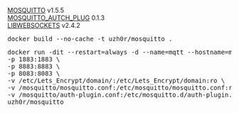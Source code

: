 <a href="https://github.com/eclipse/mosquitto.git">MOSQUITTO</a> v1.5.5<br />
<a href="https://github.com/jpmens/mosquitto-auth-plug.git">MOSQUITTO_AUTCH_PLUG</a> 0.1.3<br />
<a href="https://github.com/warmcat/libwebsockets.git">LIBWEBSOCKETS</a> v2.4.2<br />


<pre>
docker build --no-cache -t uzh0r/mosquitto .
</pre>

<pre>
docker run -dit --restart=always -d --name=mqtt --hostname=mqtt \
-p 1883:1883 \
-p 8883:8883 \
-p 8083:8083 \
-v /etc/Lets_Encrypt/domain/:/etc/Lets_Encrypt/domain:ro \
-v /mosquitto/mosquitto.conf:/etc/mosquitto/mosquitto.conf:ro \
-v /mosquitto/auth-plugin.conf:/etc/mosquitto.d/auth-plugin.conf:ro \
uzh0r/mosquitto
</pre>
